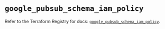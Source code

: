 # `google_pubsub_schema_iam_policy`

Refer to the Terraform Registry for docs: [`google_pubsub_schema_iam_policy`](https://registry.terraform.io/providers/hashicorp/google-beta/6.7.0/docs/resources/google_pubsub_schema_iam_policy).

